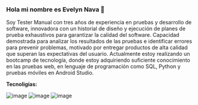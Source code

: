 ### Hola mi nombre es Evelyn Nava  👋


Soy Tester Manual con tres años de experiencia en pruebas y desarrollo de software, innovadora con un historial de diseño y ejecución de planes de prueba exhaustivos para garantizar la calidad del software. Capacidad demostrada para analizar los resultados de las pruebas e identificar errores para prevenir problemas, motivado por entregar productos de alta calidad que superan las expectativas del usuario.
Actualmente estoy realizando un bootcamp de tecnología, donde estoy adquiriendo suficiente conocimiento en las pruebas web, en lenguaje de programación como SQL, Python y pruebas móviles en Android Studio.

**Tecnoligías:**

![image](https://github.com/NavitaEve/NavitaEve/assets/160977012/0144bd3d-81e5-418d-93f4-4f18c13871e4)
![image](https://github.com/NavitaEve/NavitaEve/assets/160977012/5b92d7d9-af71-4ac8-ba85-5032543ed810)
![image](https://github.com/NavitaEve/NavitaEve/assets/160977012/26418872-6a14-4157-9bd9-5f6ac3cf17f0)



<!--
**NavitaEve/NavitaEve** is a ✨ _special_ ✨ repository because its `README.md` (this file) appears on your GitHub profile


-->
